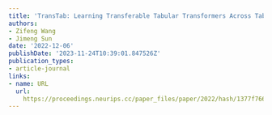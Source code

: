 ```yaml
---
title: 'TransTab: Learning Transferable Tabular Transformers Across Tables'
authors:
- Zifeng Wang
- Jimeng Sun
date: '2022-12-06'
publishDate: '2023-11-24T10:39:01.847526Z'
publication_types:
- article-journal
links:
- name: URL
  url: 
    https://proceedings.neurips.cc/paper_files/paper/2022/hash/1377f76686d56439a2bd7a91859972f5-Abstract-Conference.html
---
```

